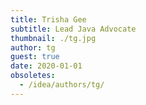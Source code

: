 ```yaml
---
title: Trisha Gee
subtitle: Lead Java Advocate
thumbnail: ./tg.jpg
author: tg
guest: true
date: 2020-01-01
obsoletes:
  - /idea/authors/tg/
---
```

